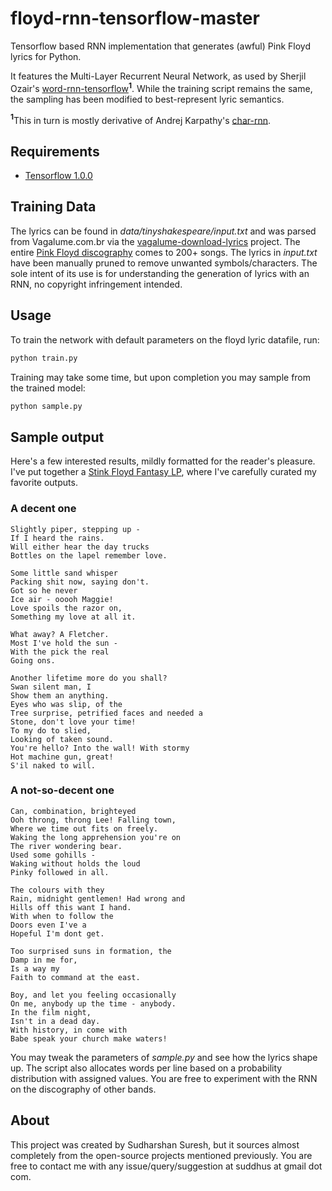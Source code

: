 # floyd-rnn-tensorflow-master
Tensorflow based RNN implementation that generates (awful) Pink Floyd lyrics for Python. 

It features the Multi-Layer Recurrent Neural Network, as used by Sherjil Ozair's [word-rnn-tensorflow](https://github.com/hunkim/word-rnn-tensorflow)<b><sup>1</sup></b>. While the training script remains the same, the sampling has been modified to best-represent lyric semantics. 

<b><sup>1</sup></b>This in turn is mostly derivative of Andrej Karpathy's [char-rnn](https://github.com/karpathy/char-rnn).

## Requirements 

- [Tensorflow 1.0.0](http://www.tensorflow.org)

## Training Data 

The lyrics can be found in <i>data/tinyshakespeare/input.txt</i> and was parsed from Vagalume.com.br via the [vagalume-download-lyrics](https://github.com/paladini/vagalume-download-lyrics) project. The entire [Pink Floyd discography](https://www.vagalume.com.br/pink-floyd/) comes to 200+ songs. The lyrics in <i>input.txt</i> have been manually pruned to remove unwanted symbols/characters. The sole intent of its use is for understanding the generation of lyrics with an RNN, no copyright infringement intended. 

## Usage
To train the network with default parameters on the floyd lyric datafile, run:
```bash
python train.py
```
Training may take some time, but upon completion you may sample from the trained model: 
```bash
python sample.py
```

## Sample output

Here's a few interested results, mildly formatted for the reader's pleasure. I've put together a [Stink Floyd Fantasy LP](SF_fantasy_lp.md), where I've carefully curated my favorite outputs. 

### A decent one
```
Slightly piper, stepping up - 
If I heard the rains. 
Will either hear the day trucks
Bottles on the lapel remember love.

Some little sand whisper
Packing shit now, saying don't.
Got so he never
Ice air - ooooh Maggie!
Love spoils the razor on,
Something my love at all it.

What away? A Fletcher. 
Most I've hold the sun -
With the pick the real
Going ons.

Another lifetime more do you shall?
Swan silent man, I
Show them an anything.
Eyes who was slip, of the
Tree surprise, petrified faces and needed a
Stone, don't love your time!
To my do to slied,
Looking of taken sound.
You're hello? Into the wall! With stormy
Hot machine gun, great!
S'il naked to will.
```

### A not-so-decent one
```
Can, combination, brighteyed
Ooh throng, throng Lee! Falling town,
Where we time out fits on freely.
Waking the long apprehension you're on
The river wondering bear. 
Used some gohills -
Waking without holds the loud
Pinky followed in all.

The colours with they
Rain, midnight gentlemen! Had wrong and
Hills off this want I hand.
With when to follow the
Doors even I've a
Hopeful I'm dont get.

Too surprised suns in formation, the
Damp in me for,
Is a way my
Faith to command at the east.

Boy, and let you feeling occasionally
On me, anybody up the time - anybody. 
In the film night,
Isn't in a dead day.
With history, in come with
Babe speak your church make waters!
```

You may tweak the parameters of <i>sample.py</i> and see how the lyrics shape up. The script also allocates words per line based on a probability distribution with assigned values. You are free to experiment with the RNN on the discography of other bands. 

## About

This project was created by Sudharshan Suresh, but it sources almost completely from the open-source projects mentioned previously. You are free to contact me with any issue/query/suggestion at suddhus at gmail dot com. 